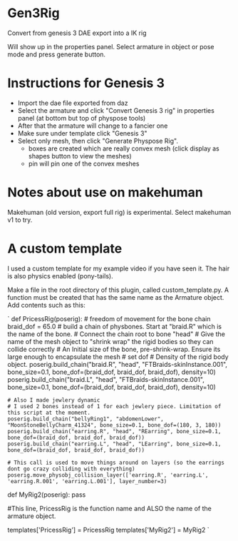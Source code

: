 # Gen3Rig
Convert from genesis 3 DAE export into a IK rig

Will show up in the properties panel. Select armature in object or pose mode and press generate button.

# Instructions for Genesis 3

* Import the dae file exported from daz
* Select the armature and click "Convert Genesis 3 rig" in properties panel (at bottom but top of physpose tools)
* After that the armature will change to a fancier one
* Make sure under template click "Genesis 3"
* Select only mesh, then click "Generate Physpose Rig".
  * boxes are created which are really convex mesh (click display as shapes button to view the meshes)
  * pin will pin one of the convex meshes

# Notes about use on makehuman

Makehuman (old version, export full rig) is experimental. Select makehuman v1 to try.

# A custom template

I used a custom template for my example video if you have seen it. The hair is also physics enabled (pony-tails).

Make a file in the root directory of this plugin, called custom_template.py. A function must be created
that has the same name as the Armature object. Add contents such as this:

`
def PricessRig(poserig):
    # freedom of movement for the bone chain
    braid_dof = 65.0
    # build a chain of physbones. Start at "braid.R" which is the name of the bone.
    # Connect the chain root to bone "head"
    # Give the name of the mesh object to "shrink wrap" the rigid bodies so they can collide correctly
    # An Initial size of the bone, pre-shrink-wrap. Ensure its large enough to encapsulate the mesh
    # set dof
    # Density of the rigid body object.
    poserig.build_chain("braid.R", "head", "FTBraids-skinInstance.001", bone_size=0.1, bone_dof=(braid_dof, braid_dof, braid_dof), density=10)
    poserig.build_chain("braid.L", "head", "FTBraids-skinInstance.001", bone_size=0.1, bone_dof=(braid_dof, braid_dof, braid_dof), density=10)

    # Also I made jewlery dynamic
    # I used 2 bones instead of 1 for each jewlery piece. Limitation of this script at the moment.
    poserig.build_chain("bellyRing1", "abdomenLower", "MoonStoneBellyCharm_41324", bone_size=0.1, bone_dof=(180, 3, 180))
    poserig.build_chain("earring.R", "head", "REarring", bone_size=0.1, bone_dof=(braid_dof, braid_dof, braid_dof))
    poserig.build_chain("earring.L", "head", "LEarring", bone_size=0.1, bone_dof=(braid_dof, braid_dof, braid_dof))

    # This call is used to move things around on layers (so the earrings dont go crazy colliding with everything)
    poserig.move_physobj_collision_layer(['earring.R', 'earring.L', 'earring.R.001', 'earring.L.001'], layer_number=3)

def MyRig2(poserig):
    pass

#This line, PricessRig is the function name and ALSO the name of the armature object.

templates['PricessRig'] = PricessRig
templates['MyRig2'] = MyRig2
`